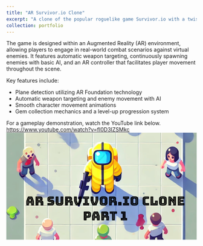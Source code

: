 ```yaml
---
title: "AR Survivor.io Clone"
excerpt: "A clone of the popular roguelike game Survivor.io with a twist<br/><img src='/images/AR_SURVIVOR_IO_CLONE_SCREENSHOT_1.png' width='50'>"
collection: portfolio
---
```


The game is designed within an Augmented Reality (AR) environment, allowing players to engage in real-world combat scenarios against virtual enemies. It features automatic weapon targeting, continuously spawning enemies with basic AI, and an AR controller that facilitates player movement throughout the scene.

Key features include:

- Plane detection utilizing AR Foundation technology
- Automatic weapon targeting and enemy movement with AI
- Smooth character movement animations
- Gem collection mechanics and a level-up progression system

For a gameplay demonstration, watch the YouTube link below.
https://www.youtube.com/watch?v=fI0D3IZSMkc
[![AR Survivor.io Clone Dev Log](/images/AR_SURVIVOR_IO_TN.png)](https://www.youtube.com/watch?v=fI0D3IZSMkc)

